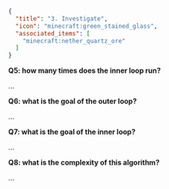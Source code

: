 ```json
{
  "title": "3. Investigate",
  "icon": "minecraft:green_stained_glass",
  "associated_items": [
    "minecraft:nether_quartz_ore"
  ]
}
```

**Q5: how many times does the inner loop run?**

...

**Q6: what is the goal of the outer loop?**

...

**Q7: what is the goal of the inner loop?**

...

**Q8: what is the complexity of this algorithm?**

...